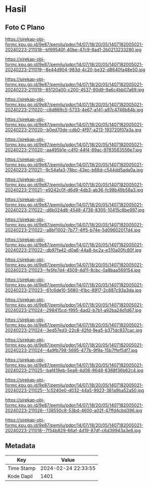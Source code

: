 # Hasil

## Foto C Plano

https://sirekap-obj-formc.kpu.go.id/9e87/pemilu/pdpr/14/07/18/20/05/1407182005021-20240223-211018--bf99540f-40be-47c9-8ad1-2b0213233280.jpg

https://sirekap-obj-formc.kpu.go.id/9e87/pemilu/pdpr/14/07/18/20/05/1407182005021-20240223-211019--8e44d904-983d-4c20-be32-d8640fa48e50.jpg

https://sirekap-obj-formc.kpu.go.id/9e87/pemilu/pdpr/14/07/18/20/05/1407182005021-20240223-211019--85120a00-c200-4537-80d9-9a6c4bb07a69.jpg

https://sirekap-obj-formc.kpu.go.id/9e87/pemilu/pdpr/14/07/18/20/05/1407182005021-20240223-211020--c6d869c5-5733-4e67-a141-a97c4746b84b.jpg

https://sirekap-obj-formc.kpu.go.id/9e87/pemilu/pdpr/14/07/18/20/05/1407182005021-20240223-211020--b0ed70de-cdb0-4f97-a213-193720f07a3a.jpg

https://sirekap-obj-formc.kpu.go.id/9e87/pemilu/pdpr/14/07/18/20/05/1407182005021-20240223-211020--aa495b1e-c4f0-44f4-89ac-9783563556e7.jpg

https://sirekap-obj-formc.kpu.go.id/9e87/pemilu/pdpr/14/07/18/20/05/1407182005021-20240223-211021--9c54afa3-78bc-43ec-b66d-c544dd5ada0a.jpg

https://sirekap-obj-formc.kpu.go.id/9e87/pemilu/pdpr/14/07/18/20/05/1407182005021-20240223-211021--e9242c0f-d6d9-4db3-ab36-fc98b49b58a3.jpg

https://sirekap-obj-formc.kpu.go.id/9e87/pemilu/pdpr/14/07/18/20/05/1407182005021-20240223-211022--d8b024d8-4548-4738-8305-10415c6be997.jpg

https://sirekap-obj-formc.kpu.go.id/9e87/pemilu/pdpr/14/07/18/20/05/1407182005021-20240223-211022--a8bf1002-7b77-4ff5-b74e-5d09602017d4.jpg

https://sirekap-obj-formc.kpu.go.id/9e87/pemilu/pdpr/14/07/18/20/05/1407182005021-20240223-211022--db97fa42-d0a6-44a8-bc2a-e310a00fc80f.jpg

https://sirekap-obj-formc.kpu.go.id/9e87/pemilu/pdpr/14/07/18/20/05/1407182005021-20240223-211023--fe5fe7d4-4509-4d11-8cbc-0a8baa569154.jpg

https://sirekap-obj-formc.kpu.go.id/9e87/pemilu/pdpr/14/07/18/20/05/1407182005021-20240223-211023--61c6de10-5680-41bc-8917-2c887c93a3da.jpg

https://sirekap-obj-formc.kpu.go.id/9e87/pemilu/pdpr/14/07/18/20/05/1407182005021-20240223-211024--298415cd-f995-4ad2-b7b1-a92ba24d1d67.jpg

https://sirekap-obj-formc.kpu.go.id/9e87/pemilu/pdpr/14/07/18/20/05/1407182005021-20240223-211024--3ed57ed3-22c8-42fd-9ea5-b371dc837cac.jpg

https://sirekap-obj-formc.kpu.go.id/9e87/pemilu/pdpr/14/07/18/20/05/1407182005021-20240223-211024--4a9fb798-5695-477b-9f9a-15b7ffef5df7.jpg

https://sirekap-obj-formc.kpu.go.id/9e87/pemilu/pdpr/14/07/18/20/05/1407182005021-20240223-211025--baf419eb-5ea6-4d06-9648-6368f36b62c4.jpg

https://sirekap-obj-formc.kpu.go.id/9e87/pemilu/pdpr/14/07/18/20/05/1407182005021-20240223-211025--1c5240e0-d032-44a5-9923-361a9ba52a50.jpg

https://sirekap-obj-formc.kpu.go.id/9e87/pemilu/pdpr/14/07/18/20/05/1407182005021-20240223-211026--138550c8-53bd-4600-a02f-47ffd4cbd396.jpg

https://sirekap-obj-formc.kpu.go.id/9e87/pemilu/pdpr/14/07/18/20/05/1407182005021-20240223-211018--7f54b829-66af-4d19-87df-c6d39943a3e6.jpg


## Metadata

| Key        | Value               |
| ---------- | ------------------- |
| Time Stamp | 2024-02-24 22:33:55 |
| Kode Dapil | 1401                |



